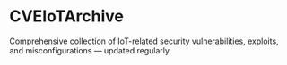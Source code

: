 # CVEIoTArchive
Comprehensive collection of IoT-related security vulnerabilities, exploits, and misconfigurations — updated regularly.
